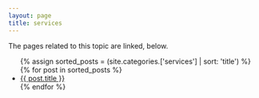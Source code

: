 ```yaml
---
layout: page
title: services
---
```


The pages related to this topic are linked, below.

 <ul>
 {% assign sorted_posts = (site.categories.['services'] | sort: 'title') %}
{% for post in sorted_posts %}
  <li>
    <a href="{{ post.url }}">{{ post.title }}</a>
  </li>
{% endfor %}
</ul>
